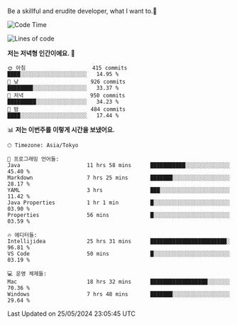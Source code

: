 Be a skillful and erudite developer, what I want to.👶

<!--START_SECTION:waka-->
![Code Time](http://img.shields.io/badge/Code%20Time-839%20hrs%2026%20mins-blue)

![Lines of code](https://img.shields.io/badge/%EC%A0%80%EB%8A%94%20%EC%97%AC%ED%83%9C%EA%B9%8C%EC%A7%80%20-2.1%20million%20%EC%A4%84%EC%9D%98%20%EC%BD%94%EB%93%9C%EB%A5%BC%20%EC%9E%91%EC%84%B1%ED%96%88%EC%96%B4%EC%9A%94.-blue)

**저는 저녁형 인간이에요. 🦉** 

```text
🌞 아침                     415 commits         ████░░░░░░░░░░░░░░░░░░░░░   14.95 % 
🌆 낮　                     926 commits         ████████░░░░░░░░░░░░░░░░░   33.37 % 
🌃 저녁                     950 commits         █████████░░░░░░░░░░░░░░░░   34.23 % 
🌙 밤　                     484 commits         ████░░░░░░░░░░░░░░░░░░░░░   17.44 % 
```


📊 **저는 이번주를 이렇게 시간을 보냈어요.** 

```text
🕑︎ Timezone: Asia/Tokyo

💬 프로그래밍 언어들: 
Java                     11 hrs 58 mins      ███████████░░░░░░░░░░░░░░   45.40 % 
Markdown                 7 hrs 25 mins       ███████░░░░░░░░░░░░░░░░░░   28.17 % 
YAML                     3 hrs               ███░░░░░░░░░░░░░░░░░░░░░░   11.42 % 
Java Properties          1 hr 1 min          █░░░░░░░░░░░░░░░░░░░░░░░░   03.90 % 
Properties               56 mins             █░░░░░░░░░░░░░░░░░░░░░░░░   03.59 % 

🔥 에디터들: 
Intellijidea             25 hrs 31 mins      ████████████████████████░   96.81 % 
VS Code                  50 mins             █░░░░░░░░░░░░░░░░░░░░░░░░   03.19 % 

💻 운영 체제들: 
Mac                      18 hrs 32 mins      ██████████████████░░░░░░░   70.36 % 
Windows                  7 hrs 48 mins       ███████░░░░░░░░░░░░░░░░░░   29.64 % 
```


 Last Updated on 25/05/2024 23:05:45 UTC
<!--END_SECTION:waka-->
